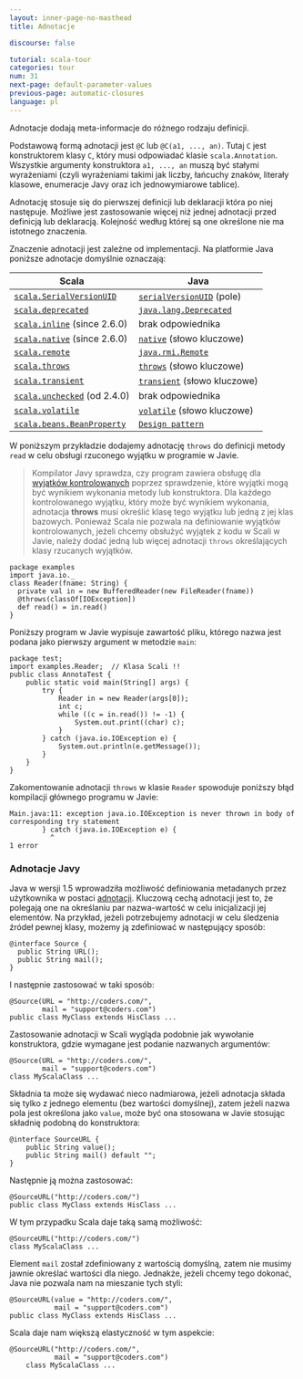 ```yaml
---
layout: inner-page-no-masthead
title: Adnotacje

discourse: false

tutorial: scala-tour
categories: tour
num: 31
next-page: default-parameter-values
previous-page: automatic-closures
language: pl
---
```


Adnotacje dodają meta-informacje do różnego rodzaju definicji.

Podstawową formą adnotacji jest `@C` lub `@C(a1, ..., an)`. Tutaj `C` jest konstruktorem klasy `C`, który musi odpowiadać klasie `scala.Annotation`. Wszystkie argumenty konstruktora `a1, ..., an` muszą być stałymi wyrażeniami (czyli wyrażeniami takimi jak liczby, łańcuchy znaków, literały klasowe, enumeracje Javy oraz ich jednowymiarowe tablice).

Adnotację stosuje się do pierwszej definicji lub deklaracji która po niej następuje. Możliwe jest zastosowanie więcej niż jednej adnotacji przed definicją lub deklaracją. Kolejność według której są one określone nie ma istotnego znaczenia.

Znaczenie adnotacji jest zależne od implementacji. Na platformie Java poniższe adnotacje domyślnie oznaczają:

|           Scala           |           Java           |
|           ------          |          ------          |
|  [`scala.SerialVersionUID`](https://www.scala-lang.org/api/current/scala/SerialVersionUID.html)   |  [`serialVersionUID`](http://java.sun.com/j2se/1.5.0/docs/api/java/io/Serializable.html#navbar_bottom) (pole)  |
|  [`scala.deprecated`](https://www.scala-lang.org/api/current/scala/deprecated.html)   |  [`java.lang.Deprecated`](http://java.sun.com/j2se/1.5.0/docs/api/java/lang/Deprecated.html) |
|  [`scala.inline`](https://www.scala-lang.org/api/current/scala/inline.html) (since 2.6.0)  |  brak odpowiednika |
|  [`scala.native`](https://www.scala-lang.org/api/current/scala/native.html) (since 2.6.0)  |  [`native`](http://java.sun.com/docs/books/tutorial/java/nutsandbolts/_keywords.html) (słowo kluczowe) |
|  [`scala.remote`](https://www.scala-lang.org/api/current/scala/remote.html) |  [`java.rmi.Remote`](http://java.sun.com/j2se/1.5.0/docs/api/java/rmi/Remote.html) |
|  [`scala.throws`](https://www.scala-lang.org/api/current/scala/throws.html) |  [`throws`](http://java.sun.com/docs/books/tutorial/java/nutsandbolts/_keywords.html) (słowo kluczowe) |
|  [`scala.transient`](https://www.scala-lang.org/api/current/scala/transient.html) |  [`transient`](http://java.sun.com/docs/books/tutorial/java/nutsandbolts/_keywords.html) (słowo kluczowe) |
|  [`scala.unchecked`](https://www.scala-lang.org/api/current/scala/unchecked.html) (od 2.4.0) |  brak odpowiednika |
|  [`scala.volatile`](https://www.scala-lang.org/api/current/scala/volatile.html) |  [`volatile`](http://java.sun.com/docs/books/tutorial/java/nutsandbolts/_keywords.html) (słowo kluczowe) |
|  [`scala.beans.BeanProperty`](https://www.scala-lang.org/api/current/scala/beans/BeanProperty.html) |  [`Design pattern`](http://docs.oracle.com/javase/tutorial/javabeans/writing/properties.html) |

W poniższym przykładzie dodajemy adnotację `throws` do definicji metody `read` w celu obsługi rzuconego wyjątku w programie w Javie.

> Kompilator Javy sprawdza, czy program zawiera obsługę dla [wyjątków kontrolowanych](http://docs.oracle.com/javase/tutorial/essential/exceptions/index.html) poprzez sprawdzenie, które wyjątki mogą być wynikiem wykonania metody lub konstruktora. Dla każdego kontrolowanego wyjątku, który może być wynikiem wykonania, adnotacja **throws** musi określić klasę tego wyjątku lub jedną z jej klas bazowych.
> Ponieważ Scala nie pozwala na definiowanie wyjątków kontrolowanych, jeżeli chcemy obsłużyć wyjątek z kodu w Scali w Javie, należy dodać jedną lub więcej adnotacji `throws` określających klasy rzucanych wyjątków.

```
package examples
import java.io._
class Reader(fname: String) {
  private val in = new BufferedReader(new FileReader(fname))
  @throws(classOf[IOException])
  def read() = in.read()
}
```

Poniższy program w Javie wypisuje zawartość pliku, którego nazwa jest podana jako pierwszy argument w metodzie `main`:

```
package test;
import examples.Reader;  // Klasa Scali !!
public class AnnotaTest {
    public static void main(String[] args) {
        try {
            Reader in = new Reader(args[0]);
            int c;
            while ((c = in.read()) != -1) {
                System.out.print((char) c);
            }
        } catch (java.io.IOException e) {
            System.out.println(e.getMessage());
        }
    }
}
```

Zakomentowanie adnotacji `throws` w klasie `Reader` spowoduje poniższy błąd kompilacji głównego programu w Javie:

```
Main.java:11: exception java.io.IOException is never thrown in body of
corresponding try statement
        } catch (java.io.IOException e) {
          ^
1 error
```

### Adnotacje Javy ###

Java w wersji 1.5 wprowadziła możliwość definiowania metadanych przez użytkownika w postaci [adnotacji](https://docs.oracle.com/javase/tutorial/java/annotations/). Kluczową cechą adnotacji jest to, że polegają one na określaniu par nazwa-wartość w celu inicjalizacji jej elementów. Na przykład, jeżeli potrzebujemy adnotacji w celu śledzenia źródeł pewnej klasy, możemy ją zdefiniować w następujący sposób:

```
@interface Source {
  public String URL();
  public String mail();
}
```

I następnie zastosować w taki sposób:

```
@Source(URL = "http://coders.com/",
        mail = "support@coders.com")
public class MyClass extends HisClass ...
```

Zastosowanie adnotacji w Scali wygląda podobnie jak wywołanie konstruktora, gdzie wymagane jest podanie nazwanych argumentów:

```
@Source(URL = "http://coders.com/",
        mail = "support@coders.com")
class MyScalaClass ...
```

Składnia ta może się wydawać nieco nadmiarowa, jeżeli adnotacja składa się tylko z jednego elementu (bez wartości domyślnej), zatem jeżeli nazwa pola jest określona jako `value`, może być ona stosowana w Javie stosując składnię podobną do konstruktora:

```
@interface SourceURL {
    public String value();
    public String mail() default "";
}
```

Następnie ją można zastosować:

```
@SourceURL("http://coders.com/")
public class MyClass extends HisClass ...
```

W tym przypadku Scala daje taką samą możliwość:

```
@SourceURL("http://coders.com/")
class MyScalaClass ...
```

Element `mail` został zdefiniowany z wartością domyślną, zatem nie musimy jawnie określać wartości dla niego. Jednakże, jeżeli chcemy tego dokonać, Java nie pozwala nam na mieszanie tych styli:

```
@SourceURL(value = "http://coders.com/",
           mail = "support@coders.com")
public class MyClass extends HisClass ...
```

Scala daje nam większą elastyczność w tym aspekcie:

```
@SourceURL("http://coders.com/",
           mail = "support@coders.com")
    class MyScalaClass ...
```
